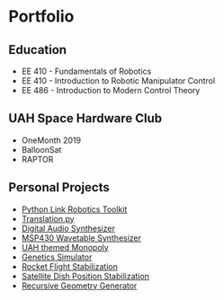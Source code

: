 # Portfolio

## Education
* EE 410 - Fundamentals of Robotics
* EE 410 - Introduction to Robotic Manipulator Control
* EE 486 - Introduction to Modern Control Theory

## UAH Space Hardware Club
* OneMonth 2019
* BalloonSat
* RAPTOR

## Personal Projects
* [Python Link Robotics Toolkit](pages/link_robotics_toolkit.md)
* [Translation.py](translations.md)
* [Digital Audio Synthesizer](pages/digital_audio_synth.md)
* [MSP430 Wavetable Synthesizer](wavetable_synth.md)
* [UAH themed Monopoly](pages/monopoly.md)
* [Genetics Simulator](genetics.md)
* [Rocket Flight Stabilization](pages/rocket.md)
* [Satellite Dish Position Stabilization](sd_position.md)
* [Recursive Geometry Generator](geometry.md)